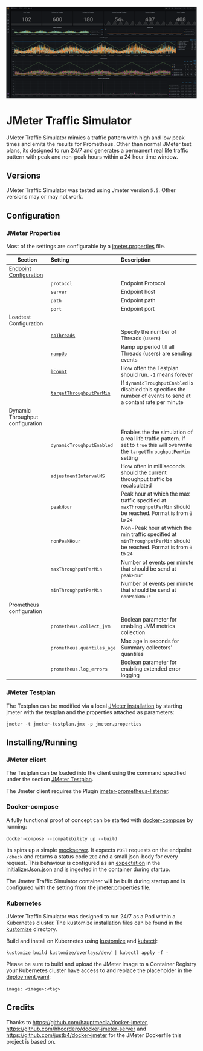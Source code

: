 ![grafana-showcase](screenshots/grafana-showcase.png)

# JMeter Traffic Simulator

JMeter Traffic Simulator mimics a traffic pattern with high and low peak times and emits the results for Prometheus.
Other than normal JMeter test plans, its designed to run 24/7 and generates a permanent real life traffic pattern with 
peak and non-peak hours within a 24 hour time window.

## Versions
JMeter Traffic Simulator was tested using Jmeter version `5.5`.
Other versions may or may not work.


## Configuration

### JMeter Properties
Most of the settings are configurable by a [jmeter.properties](jmeter.properties) file.

| Section                                                                                                     | Setting                                                                                                           | Description                                                                                                                          | 
|-------------------------------------------------------------------------------------------------------------|:------------------------------------------------------------------------------------------------------------------|:-------------------------------------------------------------------------------------------------------------------------------------|
| [Endpoint Configuration](https://jmeter.apache.org/usermanual/component_reference.html#HTTP_Request_parms1) |                                                                                                                   |                                                                                                                                      |
|                                                                                                             | `protocol`                                                                                                          | Endpoint Protocol                                                                                                                    |
|                                                                                                             | `server`                                                                                                            | Endpoint host                                                                                                                        |
|                                                                                                             | `path`                                                                                                              | Endpoint path                                                                                                                        |
|                                                                                                             | `port`                                                                                                              | Endpoint port                                                                                                                        |
| Loadtest Configuration                                                                                      |                                                                                                                   |                                                                                                                                      |
|                                                                                                             | [`noThreads`](https://jmeter.apache.org/usermanual/component_reference.html#Thread_Group)                           | Specify the number of Threads (users)                                                                                                |
|                                                                                                             | [`rampUp`](https://jmeter.apache.org/usermanual/component_reference.html#Thread_Group)                              | Ramp up period till all Threads (users) are sending events                                                                           |
|                                                                                                             | [`lCount`](https://jmeter.apache.org/usermanual/component_reference.html#Thread_Group)                              | How often the Testplan should run. `-1` means forever                                                                                |
|                                                                                                             | [`targetThroughputPerMin`](https://jmeter.apache.org/usermanual/component_reference.html#Constant_Throughput_Timer) | If `dynamicTroughputEnabled` is disabled this specifies the number of events to send at a contant rate per minute                    |
| Dynamic Throughput configuration                                                                            |                                                                                                                   |                                                                                                                                      |
|                                                                                                             | `dynamicTroughputEnabled`                                                                                           | Enables the the simulation of a real life traffic pattern. If set to `true` this will overwrite the `targetThroughputPerMin` setting |
|                                                                                                             | `adjustmentIntervalMS`                                                                                              | How often in milliseconds should the current throughput traffic be recalculated                                                      |
|                                                                                                             | `peakHour`                                                                                                          | Peak hour at which the max traffic specified at `maxThroughputPerMin` should be reached. Format is from `0` to `24`                  |
|                                                                                                             | `nonPeakHour`                                                                                                       | Non-Peak hour at which the min traffic specified at `minThroughputPerMin` should be reached. Format is from `0` to `24`              |
|                                                                                                             | `maxThroughputPerMin`                                                                                               | Number of events per minute that should be send at `peakHour`                                                                        |
|                                                                                                             | `minThroughputPerMin`                                                                                               | Number of events per minute that should be send at `nonPeakHour`                                                                     |
| Prometheus configuration                                                                                    |                                                                                                                   |                                                                                                                                      |
|                                                                                                             | `prometheus.collect_jvm`                                                                                            | Boolean parameter for enabling JVM metrics collection                                                                                |
|                                                                                                             | `prometheus.quantiles_age`                                                                                          | Max age in seconds for Summary collectors' quantiles                                                                                 |
|                                                                                                             | `prometheus.log_errors`                                                                                             | Boolean parameter for enabling extended error logging                                                                                |

### JMeter Testplan
The Testplan can be modified via a local [JMeter installation](https://jmeter.apache.org/download_jmeter.cgi)
by starting jmeter with the testplan and the properties attached as parameters:

```
jmeter -t jmeter-testplan.jmx -p jmeter.properties
```

## Installing/Running

### JMeter client

The Testplan can be loaded into the client using the command specified under the section [JMeter Testplan](#jmeter-testplan).

The Jmeter client requires the Plugin [jmeter-prometheus-listener](https://github.com/kolesnikovm/jmeter-prometheus-listener).

### Docker-compose

A fully functional proof of concept can be started with [docker-compose](docker-compose.yml) by running:

`docker-compose --compatibility up --build`

Its spins up a simple [mockserver](https://hub.docker.com/r/mockserver/mockserver).
It expects `POST` requests on the endpoint `/check` and returns a status code `200` and a small json-body for every request.
This behaviour is configured as an [expectation](https://www.mock-server.com/mock_server/creating_expectations.html) in the [initializerJson.json](mockserver/initializerJson.json)
and is ingested in the container during startup.

The Jmeter Traffic Simulator container will be built during startup and is configured with the setting from the [jmeter.properties](jmeter.properties) file.

### Kubernetes

JMeter Traffic Simulator was designed to run 24/7 as a Pod within a Kubernetes cluster. The kustomize installation files can be found in the [kustomize](kustomize) directory.

Build and install on Kubernetes using [kustomize](https://kustomize.io/) and [kubectl](https://kubernetes.io/docs/tasks/tools/#kubectl):

```
kustomize build kustomize/overlays/dev/ | kubectl apply -f -
```

Please be sure to build and upload the JMeter image to a Container Registry your Kubernetes cluster have access to 
and replace the placeholder in the [deployment.yaml](kustomize/base/deployment.yaml):

`image: <image>:<tag>`

## Credits

Thanks to https://github.com/hauptmedia/docker-jmeter, https://github.com/hhcordero/docker-jmeter-server 
and https://github.com/justb4/docker-jmeter for the JMeter Dockerfile this project is based on.